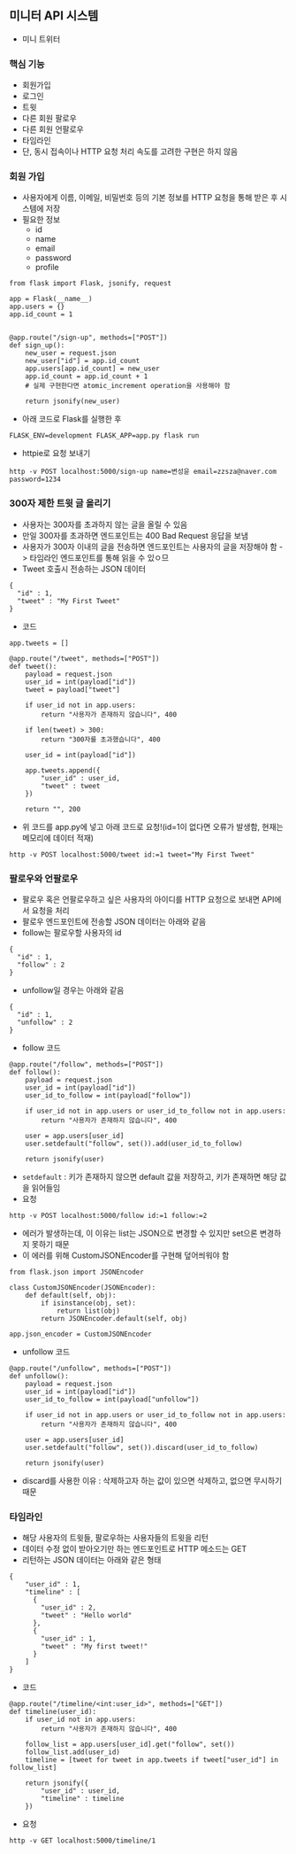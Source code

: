 ## 미니터 API 시스템
- 미니 트위터

### 핵심 기능
- 회원가입
- 로그인
- 트윗
- 다른 회원 팔로우
- 다른 회원 언팔로우
- 타임라인
- 단, 동시 접속이나 HTTP 요청 처리 속도를 고려한 구현은 하지 않음

### 회원 가입
- 사용자에게 이름, 이메일, 비밀번호 등의 기본 정보를 HTTP 요청을 통해 받은 후 시스템에 저장
- 필요한 정보
    - id
    - name
    - email
    - password
    - profile
    
```
from flask import Flask, jsonify, request

app = Flask(__name__)
app.users = {}
app.id_count = 1


@app.route("/sign-up", methods=["POST"])
def sign_up():
    new_user = request.json
    new_user["id"] = app.id_count
    app.users[app.id_count] = new_user
    app.id_count = app.id_count + 1
    # 실제 구현한다면 atomic_increment operation을 사용해야 함

    return jsonify(new_user)
```

- 아래 코드로 Flask를 실행한 후

```
FLASK_ENV=development FLASK_APP=app.py flask run
```

- httpie로 요청 보내기

```
http -v POST localhost:5000/sign-up name=변성윤 email=zzsza@naver.com password=1234
```

### 300자 제한 트윗 글 올리기
- 사용자는 300자를 초과하지 않는 글을 올릴 수 있음
- 만일 300자를 초과하면 엔드포인트는 400 Bad Request 응답을 보냄
- 사용자가 300자 이내의 글을 전송하면 엔드포인트는 사용자의 글을 저장해야 함 -> 타임라인 엔드포인트를 통해 읽을 수 있ㅇ므
- Tweet 호출시 전송하는 JSON 데이터

```
{
  "id" : 1,
  "tweet" : "My First Tweet"
}
```

- 코드

```
app.tweets = []

@app.route("/tweet", methods=["POST"])
def tweet():
    payload = request.json
    user_id = int(payload["id"])
    tweet = payload["tweet"]
    
    if user_id not in app.users:
        return "사용자가 존재하지 않습니다", 400
        
    if len(tweet) > 300:
        return "300자를 초과했습니다", 400
        
    user_id = int(payload["id"])
    
    app.tweets.append({
        "user_id" : user_id,
        "tweet" : tweet
    })

    return "", 200
```

- 위 코드를 app.py에 넣고 아래 코드로 요청!(id=1이 없다면 오류가 발생함, 현재는 메모리에 데이터 적재)

```
http -v POST localhost:5000/tweet id:=1 tweet="My First Tweet"
```

### 팔로우와 언팔로우
- 팔로우 혹은 언팔로우하고 싶은 사용자의 아이디를 HTTP 요청으로 보내면 API에서 요청을 처리
- 팔로우 엔드포인트에 전송할 JSON 데이터는 아래와 같음
- follow는 팔로우할 사용자의 id

```
{
  "id" : 1,
  "follow" : 2
}
```

- unfollow일 경우는 아래와 같음

```
{
  "id" : 1,
  "unfollow" : 2
}
```

- follow 코드

```
@app.route("/follow", methods=["POST"])
def follow():
    payload = request.json
    user_id = int(payload["id"])
    user_id_to_follow = int(payload["follow"])
    
    if user_id not in app.users or user_id_to_follow not in app.users:
        return "사용자가 존재하지 않습니다", 400
        
    user = app.users[user_id]
    user.setdefault("follow", set()).add(user_id_to_follow)
    
    return jsonify(user)
```

- `setdefault` : 키가 존재하지 않으면 default 값을 저장하고, 키가 존재하면 해당 값을 읽어들임
- 요청

```
http -v POST localhost:5000/follow id:=1 follow:=2
```

- 에러가 발생하는데, 이 이유는 list는 JSON으로 변경할 수 있지만 set으론 변경하지 못하기 때문
- 이 에러를 위해 CustomJSONEncoder를 구현해 덮어씌워야 함

```
from flask.json import JSONEncoder

class CustomJSONEncoder(JSONEncoder):
    def default(self, obj):
        if isinstance(obj, set):
            return list(obj)
        return JSONEncoder.default(self, obj)
        
app.json_encoder = CustomJSONEncoder
```

- unfollow 코드

```
@app.route("/unfollow", methods=["POST"])
def unfollow():
    payload = request.json
    user_id = int(payload["id"])
    user_id_to_follow = int(payload["unfollow"])
    
    if user_id not in app.users or user_id_to_follow not in app.users:
        return "사용자가 존재하지 않습니다", 400
        
    user = app.users[user_id]
    user.setdefault("follow", set()).discard(user_id_to_follow)
    
    return jsonify(user)
```

- discard를 사용한 이유 : 삭제하고자 하는 값이 있으면 삭제하고, 없으면 무시하기 때문

### 타임라인 
- 해당 사용자의 트윗들, 팔로우하는 사용자들의 트윗을 리턴
- 데이터 수정 없이 받아오기만 하는 엔드포인트로 HTTP 메소드는 GET
- 리턴하는 JSON 데이터는 아래와 같은 형태

```
{
    "user_id" : 1,
    "timeline" : [
      {
        "user_id" : 2,
        "tweet" : "Hello world"
      },
      {
        "user_id" : 1,
        "tweet" : "My first tweet!"
      }
    ]
}
```

- 코드

```
@app.route("/timeline/<int:user_id>", methods=["GET"])
def timeline(user_id):
    if user_id not in app.users:
        return "사용자가 존재하지 않습니다", 400
    
    follow_list = app.users[user_id].get("follow", set())
    follow_list.add(user_id)
    timeline = [tweet for tweet in app.tweets if tweet["user_id"] in follow_list]
    
    return jsonify({
        "user_id" : user_id,
        "timeline" : timeline
    })
```

- 요청

```
http -v GET localhost:5000/timeline/1
```